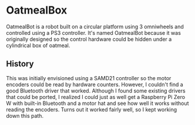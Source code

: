 # OatmealBox
OatmealBot is a robot built on a circular platform using 3 omniwheels and
controlled using a PS3 controller. It's named OatmealBot because it was
originally designed so the control hardware could be hidden under a
cylindrical box of oatmeal.

## History
This was initially envisioned using a SAMD21 controller so the motor
encoders could be read by hardware counters. However, I couldn't find
a good Bluetooth driver that worked. Although I found some existing
drivers that could be ported, I realized I could just as well get
a Raspberry Pi Zero W with built-in Bluetooth and a motor hat and
see how well it works without reading the encoders. Turns out it
worked fairly well, so I kept working down this path.


